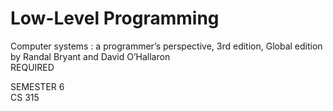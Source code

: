 # Low-Level Programming
Computer systems : a programmer’s perspective, 3rd edition, Global edition<br>
by Randal Bryant and David O’Hallaron
<br>REQUIRED

SEMESTER 6<br>
CS 315